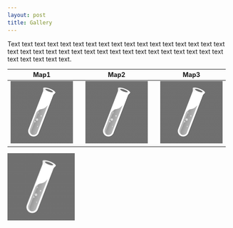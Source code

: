 ```yaml
---
layout: post
title: Gallery
---
```

Text text text text text text text text text text text text text text text text text text text text text text text text text text text text text text text text text text text text text text text.

 Map1                      |   | Map2                      |   | Map3
:-------------------------:|:-:|:-------------------------:|:-:|:-------------------------:
 ![](/images/logo.png)     |   | ![](/images/logo.png)     |   | ![](/images/logo.png)



<img src="/images/logo.png" style="width:30%;"/>



